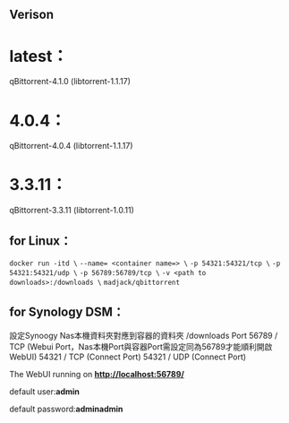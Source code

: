 ## **Verison**
# latest：
qBittorrent-4.1.0 (libtorrent-1.1.17)
# 4.0.4：
qBittorrent-4.0.4 (libtorrent-1.1.17)
# 3.3.11：
qBittorrent-3.3.11 (libtorrent-1.0.11)

## **for Linux：**
`docker run -itd \`
`--name= <container name=> \`
`-p 54321:54321/tcp \`
`-p 54321:54321/udp \`
`-p 56789:56789/tcp \`
`-v <path to downloads>:/downloads \`
`madjack/qbittorrent`

## **for Synology DSM：**
設定Synoogy Nas本機資料夾對應到容器的資料夾 /downloads
Port 56789 / TCP (Webui Port，Nas本機Port與容器Port需設定同為56789才能順利開啟WebUI)
54321 / TCP (Connect Port)
54321 / UDP (Connect Port)

The WebUI running on **<http://localhost:56789/>**

default user:**admin** 

default password:**adminadmin**
